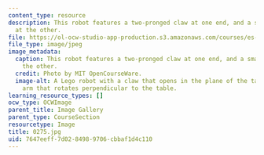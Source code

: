 ```yaml
---
content_type: resource
description: This robot features a two-pronged claw at one end, and a smashing arm
  at the other.
file: https://ol-ocw-studio-app-production.s3.amazonaws.com/courses/es-293-lego-robotics-spring-2007/7647eeff7d0284989706cbbaf1d4c110_0275.jpg
file_type: image/jpeg
image_metadata:
  caption: This robot features a two-pronged claw at one end, and a smashing arm at
    the other.
  credit: Photo by MIT OpenCourseWare.
  image-alt: A Lego robot with a claw that opens in the plane of the table, and an
    arm that rotates perpendicular to the table.
learning_resource_types: []
ocw_type: OCWImage
parent_title: Image Gallery
parent_type: CourseSection
resourcetype: Image
title: 0275.jpg
uid: 7647eeff-7d02-8498-9706-cbbaf1d4c110
---
```

